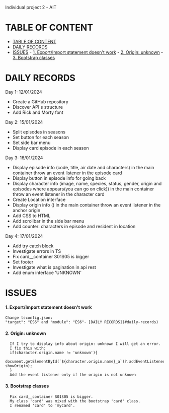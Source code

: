 Individual project 2 - AIT

# TABLE OF CONTENT
- [TABLE OF CONTENT](#table-of-content)
- [DAILY RECORDS](#daily-records)
- [ISSUES](#issues)
      - [1. Export/Import statement doesn't work](#1-exportimport-statement-doesnt-work)
      - [2. Origin: unknown](#2-origin-unknown)
      - [3. Bootstrap classes](#3-bootstrap-classes)


# DAILY RECORDS
Day 1: 12/01/2024
- Create a GitHub repository
- Discover API's structure
- Add Rick and Morty font

Day 2: 15/01/2024
- Split episodes in seasons
- Set button for each season
- Set side bar menu
- Display card episode in each season

Day 3: 16/01/2024
- Display episode info (code, title, air date and characters) in the main container throw an event listener in the episode card
- Display button in episode info for going back
- Display character info (image, name, species, status, gender, origin and episodes where appears(you can go on click)) in the main container throw an event listener in the character card
- Create Location interface
- Display origin info () in the main container throw an event listener in the anchor origin
- Add CSS to HTML
- Add scrollbar in the side bar menu
- Add counter: characters in episode and resident in location

Day 4: 17/01/2024
- Add try catch block
- Investigate errors in TS
- Fix card__container S01S05 is bigger
- Set footer
- Investigate what is pagination in api rest
- Add enum interface 'UNKNOWN'

# ISSUES
#### 1. Export/Import statement doesn't work
    Change tsconfig.json:
    "target": "ES6" and "module": "ES6"- [DAILY RECORDS](#daily-records)

#### 2. Origin: unknown
      If I try to display info about origin: unknown I will get an error.
      I fix this with:
      if(character.origin.name != 'unknown'){
        document.getElementById(`${character.origin.name}_a`)?.addEventListener('click', showOrigin);
      }
      Add the event listener only if the origin is not unknown
      
#### 3. Bootstrap classes
      Fix card__container S01S05 is bigger.
      My class 'card' was mixed with the bootstrap 'card' class.
      I renamed 'card' to 'myCard'.
